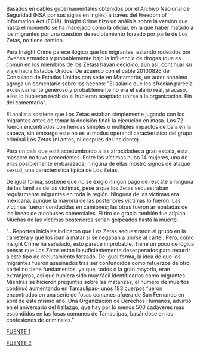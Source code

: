 <p>Basados en cables gubernamentales obtenidos por el Archivo Nacional de Seguridad (NSA por sus siglas en inglés) a través del Freedom of Information Act (FOIA). Insight Crime hizo un análisis sobre la versión que hasta el momento se ha manejado como la oficial, en la que haber matado a los migrantes por una cuestión de reclutamiento forzado por parte de Los Zetas, no tiene sentido.</p>
<p>Para Insight Crime parece ilógico que los migrantes, estando rodeados por jóvenes armados y probablemente bajo la influencia de drogas (que es común en los miembros de los Zetas) hayan decidido, aún así, continuar su viaje hacia Estados Unidos. De acuerdo con el cable 20100826  del Consulado de Estados Unidos con sede en Matamoros, un autor anónimo agrega un comentario sobre los hechos: "El salario que les ofrecían parecía excesivamente generoso y probablemente no era el salario real, si acaso, ellos lo hubieran recibido si hubieran aceptado unirse a la organización. Fin del comentario".</p>
<p>El analista sostiene que Los Zetas estaban simplemente jugando con los migrantes antes de tomar la decisión final: la ejecución en masa. Los 72 fueron encontrados con heridas simples o múltiples impactos de bala en la cabeza, sin embargo este no es el modus operandi característico del grupo criminal Los Zetas (ni antes, ni después del incidente).</p>
<p>Para un país que está acostumbrado a las atrocidades a gran escala, esta masacre no tuvo precedentes. Entre las víctimas hubo 14 mujeres, una de ellas posiblemente embarazada; ninguna de ellas mostró signos de ataque sexual, una característica típica de Los Zetas. </p>
<p>De igual forma, sostiene que no se exigió ningún pago de rescate a ninguna de las familias de las víctimas, pese a que los Zetas secuestraban regularmente migrantes en toda la región. Ninguna de las víctimas era mexicana, aunque la mayoría de las posteriores víctimas lo fueron. Las víctimas fueron conducidas en camiones; las otras fueron arrebatadas de las líneas de autobuses comerciales. El tiro de gracia también fue atípico. Muchas de las víctimas posteriores serían golpeados hasta la muerte.</p>
<p>"...Reportes iniciales indicaron que Los Zetas secuestraron al grupo en la carretera y que los iban a matar si se negaban a unirse al cártel. Pero, como Insight Crime ha señalado, esto parece improbable. Tiene un poco de lógica pensar que Los Zetas están lo suficientemente desesperados para recurrir a este tipo de reclutamiento forzado. De igual forma, la idea de que los migrantes fueron asesinados tras ser confundidos como refuerzos de otro cártel no tiene fundamentos, ya que, todos o la gran mayoría, eran extranjeros, así que hubiera sido muy fácil identificarlos como migrantes. Mientras se hicieron preguntas sobre las matanzas, el número de muertos continuó aumentando en Tamaulipas- unos 183 cuerpos fueron encontrados en una serie de fosas comunes afuera de San Fernando en abril de este mismo año. Una Organización de Derechos Humanos, advirtió en el aniversario del hallazgo, que hay por lo menos 500 cadáveres más escondidos en las fosas comunes de Tamaulipas, basándose en las confesiones de criminales."</p>
<p><a href="http://www.insightcrime.org/news-analysis/picture-of-mexico-migrant-massacres-still-incomplete">FUENTE 1</a></p>
<p><a href="http://www.insightcrime.org/news-analysis/anniversary-of-migrant-massacre-in-mexico-brings-few-answers">FUENTE 2</a></p>
